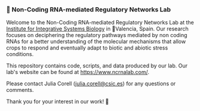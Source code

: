 ### 🧬 Non-Coding RNA-mediated Regulatory Networks Lab

Welcome to the Non-Coding RNA-mediated Regulatory Networks Lab at the [Institute for Integrative Systems Biology](https://www.uv.es/institute-integrative-systems-biology-i2sysbio/en/institute-integrative-systems-biology-i-sysbio.html) in 📍Valencia, Spain. Our research focuses on deciphering the regulatory pathways mediated by non coding RNAs for a better understanding of the molecular mechanisms that allow crops to respond and eventually adapt to biotic and abiotic stress conditions.

This repository contains code, scripts, and data produced by our lab. Our lab's website can be found at https://www.ncrnalab.com/.

Please contact Julia Corell (julia.corell@csic.es) for any questions or comments.

Thank you for your interest in our work! 🙏


